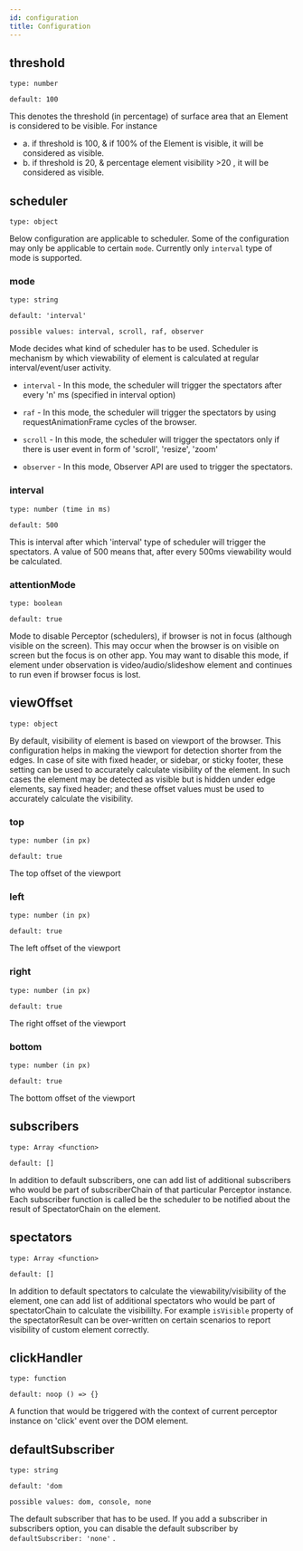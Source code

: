 ```yaml
---
id: configuration
title: Configuration
---
```


## threshold

`type: number`

`default: 100`

This denotes the threshold (in percentage) of surface area that an Element is considered to be visible.
For instance

-   a. if threshold is 100, & if 100% of the Element is visible, it will be considered as visible.
-   b. if threshold is 20, & percentage element visibility >20 , it will be considered as visible.

## scheduler

`type: object`

Below configuration are applicable to scheduler. Some of the configuration may only be applicable to certain `mode`. Currently only `interval` type of mode is supported.

### mode

`type: string`

`default: 'interval'`

`possible values: interval, scroll, raf, observer`

Mode decides what kind of scheduler has to be used. Scheduler is mechanism by which viewability of element is calculated at regular interval/event/user activity.

-   `interval` - In this mode, the scheduler will trigger the spectators after every 'n' ms (specified in interval option)

-   `raf` - In this mode, the scheduler will trigger the spectators by using requestAnimationFrame cycles of the browser.

-   `scroll` - In this mode, the scheduler will trigger the spectators only if there is user event in form of 'scroll', 'resize', 'zoom'

-   `observer` - In this mode, Observer API are used to trigger the spectators.

### interval

`type: number (time in ms)`

`default: 500`

This is interval after which 'interval' type of scheduler will trigger the spectators. A value of 500 means that, after every 500ms viewability would be calculated.

### attentionMode

`type: boolean`

`default: true`

Mode to disable Perceptor (schedulers), if browser is not in focus (although visible on the screen). This may occur when the browser is on visible on screen but the focus is on other app. You may want to disable this mode, if element under observation is video/audio/slideshow element and continues to run even if browser focus is lost.

## viewOffset

`type: object`

By default, visibility of element is based on viewport of the browser. This configuration helps in making the viewport for detection shorter from the edges. In case of site with fixed header, or sidebar, or sticky footer, these setting can be used to accurately calculate visibility of the element. In such cases the element may be detected as visible but is hidden under edge elements, say fixed header; and these offset values must be used to accurately calculate the visibility.

### top

`type: number (in px)`

`default: true`

The top offset of the viewport

### left

`type: number (in px)`

`default: true`

The left offset of the viewport

### right

`type: number (in px)`

`default: true`

The right offset of the viewport

### bottom

`type: number (in px)`

`default: true`

The bottom offset of the viewport

## subscribers

`type: Array <function>`

`default: []`

In addition to default subscribers, one can add list of additional subscribers who would be part of subscriberChain of that particular Perceptor instance. Each subscriber function is called be the scheduler to be notified about the result of SpectatorChain on the element.

## spectators

`type: Array <function>`

`default: []`

In addition to default spectators to calculate the viewability/visibility of the element, one can add list of additional spectators who would be part of spectatorChain to calculate the visibililty. For example `isVisible` property of the spectatorResult can be over-written on certain scenarios to report visibility of custom element correctly.

## clickHandler

`type: function`

`default: noop () => {}`

A function that would be triggered with the context of current perceptor instance on 'click' event over the DOM element.

## defaultSubscriber

`type: string`

`default: 'dom`

`possible values: dom, console, none`

The default subscriber that has to be used. If you add a subscriber in subscribers option, you can disable the default subscriber by `defaultSubscriber: 'none'` .
